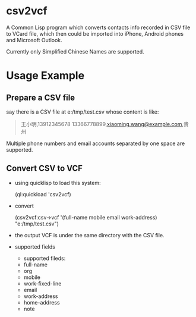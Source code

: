 csv2vcf
=======

A Common Lisp program which converts contacts info recorded in CSV file to VCard file, 
which then could be imported into iPhone, Android phones and Microsoft Outlook.

Currently only Simplified Chinese Names are supported.

Usage Example
=============

Prepare a CSV file
------------------

say there is a CSV file at e:/tmp/test.csv whose content is like:

>王小明,13912345678 13366778899,xiaoming.wang@example.com,贵州

Multiple phone numbers and email accounts separated by one space are supported.

Convert CSV to VCF
------------------

+ using quicklisp to load this system:

    (ql:quickload 'csv2vcf)

+ convert

    (csv2vcf:csv->vcf '(full-name mobile email work-address) "e:/tmp/test.csv")

+ the output VCF is under the same directory with the CSV file.

+ supported fields

    * supported fileds:
    * full-name
    * org
    * mobile
    * work-fixed-line
    * email
    * work-address
    * home-address
    * note
